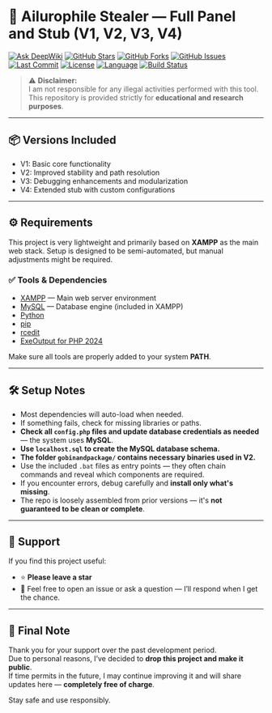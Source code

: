 # 🐾 Ailurophile Stealer — Full Panel and Stub (V1, V2, V3, V4)

[![Ask DeepWiki](https://deepwiki.com/badge.svg)](https://deepwiki.com/ExplB2412/Ailurophile-Stealer-Full)
[![GitHub Stars](https://img.shields.io/github/stars/ExplB2412/Ailurophile-Stealer-Full?style=social)](https://github.com/ExplB2412/Ailurophile-Stealer-Full/stargazers)
[![GitHub Forks](https://img.shields.io/github/forks/ExplB2412/Ailurophile-Stealer-Full?style=social)](https://github.com/ExplB2412/Ailurophile-Stealer-Full/network/members)
[![GitHub Issues](https://img.shields.io/github/issues/ExplB2412/Ailurophile-Stealer-Full)](https://github.com/ExplB2412/Ailurophile-Stealer-Full/issues)
[![Last Commit](https://img.shields.io/github/last-commit/ExplB2412/Ailurophile-Stealer-Full)](https://github.com/ExplB2412/Ailurophile-Stealer-Full/commits/main)
[![License](https://img.shields.io/github/license/ExplB2412/Ailurophile-Stealer-Full)](LICENSE)
[![Language](https://img.shields.io/github/languages/top/ExplB2412/Ailurophile-Stealer-Full)](https://github.com/ExplB2412/Ailurophile-Stealer-Full)
[![Build Status](https://img.shields.io/badge/build-passing-brightgreen)](#)


> ⚠️ **Disclaimer:**  
I am not responsible for any illegal activities performed with this tool. This repository is provided strictly for **educational and research purposes**.

---

## 📦 Versions Included
- V1: Basic core functionality  
- V2: Improved stability and path resolution  
- V3: Debugging enhancements and modularization  
- V4: Extended stub with custom configurations  

---

## ⚙️ Requirements

This project is very lightweight and primarily based on **XAMPP** as the main web stack. Setup is designed to be semi-automated, but manual adjustments might be required.

### ✅ Tools & Dependencies

- [XAMPP](https://www.apachefriends.org/) — Main web server environment  
- [MySQL](https://dev.mysql.com/) — Database engine (included in XAMPP)  
- [Python](https://www.python.org/)  
- [pip](https://pip.pypa.io/)  
- [rcedit](https://github.com/electron/rcedit)  
- [ExeOutput for PHP 2024](https://www.exeoutput.com/)  

Make sure all tools are properly added to your system **PATH**.

---

## 🛠️ Setup Notes

- Most dependencies will auto-load when needed.  
- If something fails, check for missing libraries or paths.  
- **Check all `config.php` files and update database credentials as needed** — the system uses **MySQL**.  
- **Use `localhost.sql` to create the MySQL database schema.**  
- **The folder `gobinandpackage/` contains necessary binaries used in V2.**  
- Use the included `.bat` files as entry points — they often chain commands and reveal which components are required.  
- If you encounter errors, debug carefully and **install only what's missing**.  
- The repo is loosely assembled from prior versions — it's **not guaranteed to be clean or complete**.

---

## 💬 Support

If you find this project useful:

- ⭐ **Please leave a star**  
- 💬 Feel free to open an issue or ask a question — I’ll respond when I get the chance.

---

## 🙏 Final Note

Thank you for your support over the past development period.  
Due to personal reasons, I’ve decided to **drop this project and make it public**.  
If time permits in the future, I may continue improving it and will share updates here — **completely free of charge**.

Stay safe and use responsibly.
